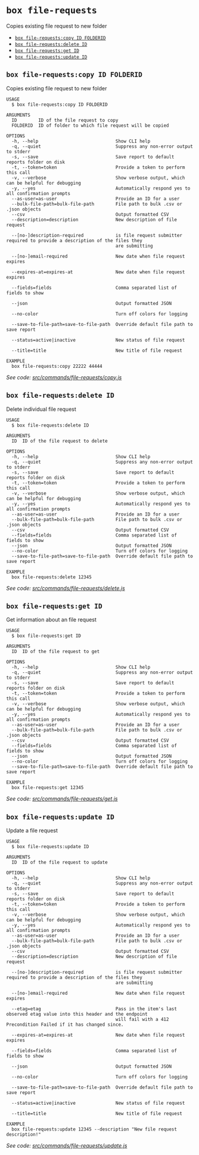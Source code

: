 `box file-requests`
===================

Copies existing file request to new folder

* [`box file-requests:copy ID FOLDERID`](#box-file-requestscopy-id-folderid)
* [`box file-requests:delete ID`](#box-file-requestsdelete-id)
* [`box file-requests:get ID`](#box-file-requestsget-id)
* [`box file-requests:update ID`](#box-file-requestsupdate-id)

## `box file-requests:copy ID FOLDERID`

Copies existing file request to new folder

```
USAGE
  $ box file-requests:copy ID FOLDERID

ARGUMENTS
  ID        ID of the file request to copy
  FOLDERID  ID of folder to which file request will be copied

OPTIONS
  -h, --help                             Show CLI help
  -q, --quiet                            Suppress any non-error output to stderr
  -s, --save                             Save report to default reports folder on disk
  -t, --token=token                      Provide a token to perform this call
  -v, --verbose                          Show verbose output, which can be helpful for debugging
  -y, --yes                              Automatically respond yes to all confirmation prompts
  --as-user=as-user                      Provide an ID for a user
  --bulk-file-path=bulk-file-path        File path to bulk .csv or .json objects
  --csv                                  Output formatted CSV
  --description=description              New description of file request

  --[no-]description-required            is file request submitter required to provide a description of the files they
                                         are submitting

  --[no-]email-required                  New date when file request expires

  --expires-at=expires-at                New date when file request expires

  --fields=fields                        Comma separated list of fields to show

  --json                                 Output formatted JSON

  --no-color                             Turn off colors for logging

  --save-to-file-path=save-to-file-path  Override default file path to save report

  --status=active|inactive               New status of file request

  --title=title                          New title of file request

EXAMPLE
  box file-requests:copy 22222 44444
```

_See code: [src/commands/file-requests/copy.js](https://github.com/box/boxcli/blob/v3.14.1/src/commands/file-requests/copy.js)_

## `box file-requests:delete ID`

Delete individual file request

```
USAGE
  $ box file-requests:delete ID

ARGUMENTS
  ID  ID of the file request to delete

OPTIONS
  -h, --help                             Show CLI help
  -q, --quiet                            Suppress any non-error output to stderr
  -s, --save                             Save report to default reports folder on disk
  -t, --token=token                      Provide a token to perform this call
  -v, --verbose                          Show verbose output, which can be helpful for debugging
  -y, --yes                              Automatically respond yes to all confirmation prompts
  --as-user=as-user                      Provide an ID for a user
  --bulk-file-path=bulk-file-path        File path to bulk .csv or .json objects
  --csv                                  Output formatted CSV
  --fields=fields                        Comma separated list of fields to show
  --json                                 Output formatted JSON
  --no-color                             Turn off colors for logging
  --save-to-file-path=save-to-file-path  Override default file path to save report

EXAMPLE
  box file-requests:delete 12345
```

_See code: [src/commands/file-requests/delete.js](https://github.com/box/boxcli/blob/v3.14.1/src/commands/file-requests/delete.js)_

## `box file-requests:get ID`

Get information about an file request

```
USAGE
  $ box file-requests:get ID

ARGUMENTS
  ID  ID of the file request to get

OPTIONS
  -h, --help                             Show CLI help
  -q, --quiet                            Suppress any non-error output to stderr
  -s, --save                             Save report to default reports folder on disk
  -t, --token=token                      Provide a token to perform this call
  -v, --verbose                          Show verbose output, which can be helpful for debugging
  -y, --yes                              Automatically respond yes to all confirmation prompts
  --as-user=as-user                      Provide an ID for a user
  --bulk-file-path=bulk-file-path        File path to bulk .csv or .json objects
  --csv                                  Output formatted CSV
  --fields=fields                        Comma separated list of fields to show
  --json                                 Output formatted JSON
  --no-color                             Turn off colors for logging
  --save-to-file-path=save-to-file-path  Override default file path to save report

EXAMPLE
  box file-requests:get 12345
```

_See code: [src/commands/file-requests/get.js](https://github.com/box/boxcli/blob/v3.14.1/src/commands/file-requests/get.js)_

## `box file-requests:update ID`

Update a file request

```
USAGE
  $ box file-requests:update ID

ARGUMENTS
  ID  ID of the file request to update

OPTIONS
  -h, --help                             Show CLI help
  -q, --quiet                            Suppress any non-error output to stderr
  -s, --save                             Save report to default reports folder on disk
  -t, --token=token                      Provide a token to perform this call
  -v, --verbose                          Show verbose output, which can be helpful for debugging
  -y, --yes                              Automatically respond yes to all confirmation prompts
  --as-user=as-user                      Provide an ID for a user
  --bulk-file-path=bulk-file-path        File path to bulk .csv or .json objects
  --csv                                  Output formatted CSV
  --description=description              New description of file request

  --[no-]description-required            is file request submitter required to provide a description of the files they
                                         are submitting

  --[no-]email-required                  New date when file request expires

  --etag=etag                            Pass in the item's last observed etag value into this header and the endpoint
                                         will fail with a 412 Precondition Failed if it has changed since.

  --expires-at=expires-at                New date when file request expires

  --fields=fields                        Comma separated list of fields to show

  --json                                 Output formatted JSON

  --no-color                             Turn off colors for logging

  --save-to-file-path=save-to-file-path  Override default file path to save report

  --status=active|inactive               New status of file request

  --title=title                          New title of file request

EXAMPLE
  box file-requests:update 12345 --description "New file request description!"
```

_See code: [src/commands/file-requests/update.js](https://github.com/box/boxcli/blob/v3.14.1/src/commands/file-requests/update.js)_
